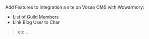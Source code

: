 Add Features to Integration a site on Vosao CMS with Wowarmory:

  * List of Guild Members
  * Link Blog User to Char
> etc...